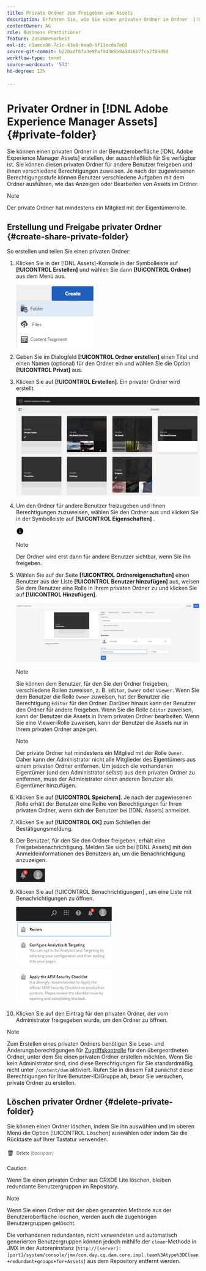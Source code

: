 ```yaml
---
title: Private Ordner zum Freigeben von Assets
description: Erfahren Sie, wie Sie einen privaten Ordner im Ordner  [!DNL Adobe Experience Manager Assets] erstellen und ihn für andere Benutzer freigeben und ihnen verschiedene Berechtigungen zuweisen.
contentOwner: AG
role: Business Practitioner
feature: Zusammenarbeit
exl-id: c1aece06-7c1c-43a0-bea0-6f11ecda7e68
source-git-commit: b220adf6fa3e9faf94389b9a9416b7fca2f89d9d
workflow-type: tm+mt
source-wordcount: '573'
ht-degree: 12%

---
```


# Privater Ordner in [!DNL Adobe Experience Manager Assets] {#private-folder}

Sie können einen privaten Ordner in der Benutzeroberfläche [!DNL Adobe Experience Manager Assets] erstellen, der ausschließlich für Sie verfügbar ist. Sie können diesen privaten Ordner für andere Benutzer freigeben und ihnen verschiedene Berechtigungen zuweisen. Je nach der zugewiesenen Berechtigungsstufe können Benutzer verschiedene Aufgaben mit dem Ordner ausführen, wie das Anzeigen oder Bearbeiten von Assets im Ordner.

>[!NOTE]
>
>Der private Ordner hat mindestens ein Mitglied mit der Eigentümerrolle.

## Erstellung und Freigabe privater Ordner {#create-share-private-folder}

So erstellen und teilen Sie einen privaten Ordner:

1. Klicken Sie in der [!DNL Assets]-Konsole in der Symbolleiste auf **[!UICONTROL Erstellen]** und wählen Sie dann **[!UICONTROL Ordner]** aus dem Menü aus.

   ![Erstellen von Asset-Ordnern](assets/Create-folder.png)

1. Geben Sie im Dialogfeld **[!UICONTROL Ordner erstellen]** einen Titel und einen Namen (optional) für den Ordner ein und wählen Sie die Option **[!UICONTROL Privat]** aus.

1. Klicken Sie auf **[!UICONTROL Erstellen]**. Ein privater Ordner wird erstellt.

   ![chlimage_1-413](assets/chlimage_1-413.png)

1. Um den Ordner für andere Benutzer freizugeben und ihnen Berechtigungen zuzuweisen, wählen Sie den Ordner aus und klicken Sie in der Symbolleiste auf **[!UICONTROL Eigenschaften]** .

   ![Info-Option](assets/do-not-localize/info-circle-icon.png)

   >[!NOTE]
   >
   >Der Ordner wird erst dann für andere Benutzer sichtbar, wenn Sie ihn freigeben.

1. Wählen Sie auf der Seite **[!UICONTROL Ordnereigenschaften]** einen Benutzer aus der Liste **[!UICONTROL Benutzer hinzufügen]** aus, weisen Sie dem Benutzer eine Rolle in Ihrem privaten Ordner zu und klicken Sie auf **[!UICONTROL Hinzufügen]**.

   ![chlimage_1-415](assets/chlimage_1-415.png)

   >[!NOTE]
   >
   >Sie können dem Benutzer, für den Sie den Ordner freigeben, verschiedene Rollen zuweisen, z. B. `Editor`, `Owner` oder `Viewer`. Wenn Sie dem Benutzer die Rolle `Owner` zuweisen, hat der Benutzer die Berechtigung `Editor` für den Ordner. Darüber hinaus kann der Benutzer den Ordner für andere freigeben. Wenn Sie die Rolle `Editor` zuweisen, kann der Benutzer die Assets in Ihrem privaten Ordner bearbeiten. Wenn Sie eine Viewer-Rolle zuweisen, kann der Benutzer die Assets nur in Ihrem privaten Ordner anzeigen.

   >[!NOTE]
   >
   >Der private Ordner hat mindestens ein Mitglied mit der Rolle `Owner`. Daher kann der Administrator nicht alle Mitglieder des Eigentümers aus einem privaten Ordner entfernen. Um jedoch die vorhandenen Eigentümer (und den Administrator selbst) aus dem privaten Ordner zu entfernen, muss der Administrator einen anderen Benutzer als Eigentümer hinzufügen.

1. Klicken Sie auf **[!UICONTROL Speichern]**. Je nach der zugewiesenen Rolle erhält der Benutzer eine Reihe von Berechtigungen für Ihren privaten Ordner, wenn sich der Benutzer bei [!DNL Assets] anmeldet.
1. Klicken Sie auf **[!UICONTROL OK]** zum Schließen der Bestätigungsmeldung.
1. Der Benutzer, für den Sie den Ordner freigeben, erhält eine Freigabebenachrichtigung. Melden Sie sich bei [!DNL Assets] mit den Anmeldeinformationen des Benutzers an, um die Benachrichtigung anzuzeigen.

   ![chlimage_1-416](assets/chlimage_1-416.png)

1. Klicken Sie auf [!UICONTROL Benachrichtigungen] , um eine Liste mit Benachrichtigungen zu öffnen.

   ![Benachrichtigungsliste](assets/Assets-Notification.png)

1. Klicken Sie auf den Eintrag für den privaten Ordner, der vom Administrator freigegeben wurde, um den Ordner zu öffnen.

>[!NOTE]
>
>Zum Erstellen eines privaten Ordners benötigen Sie Lese- und Änderungsberechtigungen für [Zugriffskontrolle](/help/sites-administering/security.md#permissions-in-aem) für den übergeordneten Ordner, unter dem Sie einen privaten Ordner erstellen möchten. Wenn Sie kein Administrator sind, sind diese Berechtigungen für Sie standardmäßig nicht unter `/content/dam` aktiviert. Rufen Sie in diesem Fall zunächst diese Berechtigungen für Ihre Benutzer-ID/Gruppe ab, bevor Sie versuchen, private Ordner zu erstellen.

## Löschen privater Ordner {#delete-private-folder}

Sie können einen Ordner löschen, indem Sie ihn auswählen und im oberen Menü die Option [!UICONTROL Löschen] auswählen oder indem Sie die Rücktaste auf Ihrer Tastatur verwenden.

![Löschoption im oberen Menü](assets/delete-option.png)

>[!CAUTION]
>
>Wenn Sie einen privaten Ordner aus CRXDE Lite löschen, bleiben redundante Benutzergruppen im Repository.

>[!NOTE]
>
>Wenn Sie einen Ordner mit der oben genannten Methode aus der Benutzeroberfläche löschen, werden auch die zugehörigen Benutzergruppen gelöscht.
>
>Die vorhandenen redundanten, nicht verwendeten und automatisch generierten Benutzergruppen können jedoch mithilfe der `clean`-Methode in JMX in der Autoreninstanz (`http://[server]:[port]/system/console/jmx/com.day.cq.dam.core.impl.team%3Atype%3DClean+redundant+groups+for+Assets`) aus dem Repository entfernt werden.
